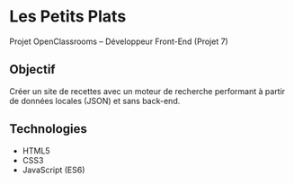 # Les Petits Plats

Projet OpenClassrooms – Développeur Front-End (Projet 7)

## Objectif
Créer un site de recettes avec un moteur de recherche performant à partir de données locales (JSON) et sans back-end.

## Technologies
- HTML5
- CSS3
- JavaScript (ES6)
